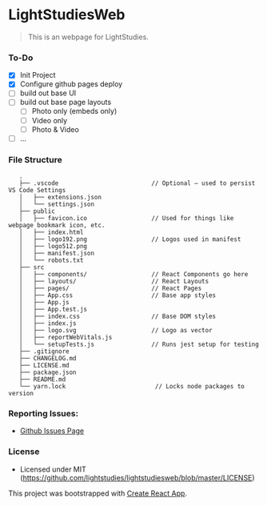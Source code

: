 # LightStudiesWeb

> This is an webpage for LightStudies.

### To-Do

- [x] Init Project
- [x] Configure github pages deploy
- [ ] build out base UI
- [ ] build out base page layouts
  - [ ] Photo only (embeds only)
  - [ ] Video only
  - [ ] Photo & Video
- [ ] ...

### File Structure

```
   .
   ├── .vscode                          // Optional – used to persist VS Code Settings
   │   ├── extensions.json
   │   └── settings.json
   ├── public
   │   ├── favicon.ico                  // Used for things like webpage bookmark icon, etc.
   │   ├── index.html
   │   ├── logo192.png                  // Logos used in manifest
   │   ├── logo512.png
   │   ├── manifest.json
   │   └── robots.txt
   ├── src
   │   ├── components/                  // React Components go here
   │   ├── layouts/                     // React Layouts
   │   ├── pages/                       // React Pages
   │   ├── App.css                      // Base app styles
   │   ├── App.js
   │   ├── App.test.js
   │   ├── index.css                    // Base DOM styles
   │   ├── index.js
   │   ├── logo.svg                     // Logo as vector
   │   ├── reportWebVitals.js
   │   └── setupTests.js                // Runs jest setup for testing
   ├── .gitignore
   ├── CHANGELOG.md
   ├── LICENSE.md
   ├── package.json
   ├── README.md
   └── yarn.lock                         // Locks node packages to version
```

### Reporting Issues:

- [Github Issues Page](https://github.com/lightstudies/lightstudiesweb/issues)

### License

- Licensed under MIT (https://github.com/lightstudies/lightstudiesweb/blob/master/LICENSE)

This project was bootstrapped with [Create React App](https://github.com/facebook/create-react-app).
